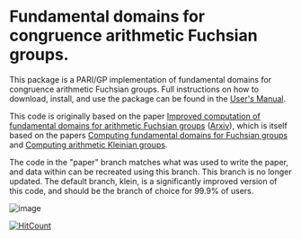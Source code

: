 # Fundamental domains for congruence arithmetic Fuchsian groups.

This package is a PARI/GP implementation of fundamental domains for congruence arithmetic Fuchsian groups. Full instructions on how to download, install, and use the package can be found in the [User's Manual](Documentation/QuaternionAlgebras_PARIGP.pdf).

This code is originally based on the paper [Improved computation of fundamental domains for arithmetic Fuchsian groups](https://doi.org/10.1090/mcom/3777) ([Arxiv](https://arxiv.org/abs/2110.11503)), which is itself based on the papers [Computing fundamental domains
for Fuchsian groups](https://math.dartmouth.edu/~jvoight/articles/funddom-jtnb-fixederrata.pdf) and [Computing arithmetic Kleinian groups](http://www.normalesup.org/~page/Recherche/Documents/articles/kln_gps.pdf).

The code in the "paper" branch matches what was used to write the paper, and data within can be recreated using this branch. This branch is no longer updated. The default branch, klein, is a significantly improved version of this code, and should be the branch of choice for 99.9% of users.

![image](https://github.com/JamesRickards-Canada/Fundamental-domains-for-Shimura-curves/assets/29377834/c404fd83-2e04-4cbd-991c-8c2ad8bb821a)



[![HitCount](https://hits.dwyl.com/JamesRickards-Canada/Fundamental-domains-for-Shimura-curves.svg?style=flat-square)](http://hits.dwyl.com/JamesRickards-Canada/Fundamental-domains-for-Shimura-curves)
